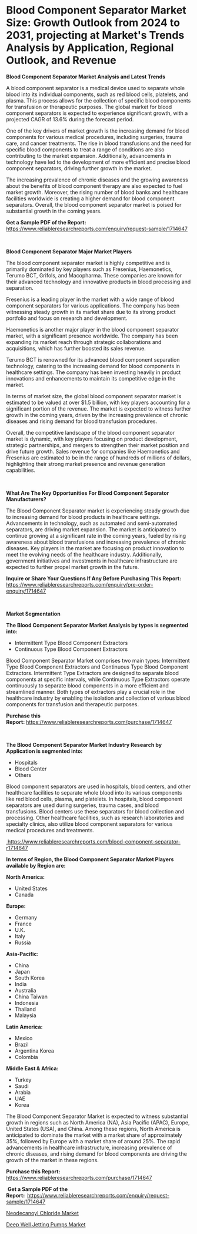 <p><h1>Blood Component Separator Market Size: Growth Outlook from 2024 to 2031, projecting at Market's Trends Analysis by Application, Regional Outlook, and Revenue</h1></p><p><strong>Blood Component Separator Market Analysis and Latest Trends</strong></p>
<p><p>A blood component separator is a medical device used to separate whole blood into its individual components, such as red blood cells, platelets, and plasma. This process allows for the collection of specific blood components for transfusion or therapeutic purposes. The global market for blood component separators is expected to experience significant growth, with a projected CAGR of 13.6% during the forecast period.</p><p>One of the key drivers of market growth is the increasing demand for blood components for various medical procedures, including surgeries, trauma care, and cancer treatments. The rise in blood transfusions and the need for specific blood components to treat a range of conditions are also contributing to the market expansion. Additionally, advancements in technology have led to the development of more efficient and precise blood component separators, driving further growth in the market.</p><p>The increasing prevalence of chronic diseases and the growing awareness about the benefits of blood component therapy are also expected to fuel market growth. Moreover, the rising number of blood banks and healthcare facilities worldwide is creating a higher demand for blood component separators. Overall, the blood component separator market is poised for substantial growth in the coming years.</p></p>
<p><strong>Get a Sample PDF of the Report:&nbsp;</strong> <a href="https://www.reliableresearchreports.com/enquiry/request-sample/1714647">https://www.reliableresearchreports.com/enquiry/request-sample/1714647</a></p>
<p>&nbsp;</p>
<p><strong>Blood Component Separator Major Market Players</strong></p>
<p><p>The blood component separator market is highly competitive and is primarily dominated by key players such as Fresenius, Haemonetics, Terumo BCT, Grifols, and Macopharma. These companies are known for their advanced technology and innovative products in blood processing and separation.</p><p>Fresenius is a leading player in the market with a wide range of blood component separators for various applications. The company has been witnessing steady growth in its market share due to its strong product portfolio and focus on research and development.</p><p>Haemonetics is another major player in the blood component separator market, with a significant presence worldwide. The company has been expanding its market reach through strategic collaborations and acquisitions, which has further boosted its sales revenue.</p><p>Terumo BCT is renowned for its advanced blood component separation technology, catering to the increasing demand for blood components in healthcare settings. The company has been investing heavily in product innovations and enhancements to maintain its competitive edge in the market.</p><p>In terms of market size, the global blood component separator market is estimated to be valued at over $1.5 billion, with key players accounting for a significant portion of the revenue. The market is expected to witness further growth in the coming years, driven by the increasing prevalence of chronic diseases and rising demand for blood transfusion procedures.</p><p>Overall, the competitive landscape of the blood component separator market is dynamic, with key players focusing on product development, strategic partnerships, and mergers to strengthen their market position and drive future growth. Sales revenue for companies like Haemonetics and Fresenius are estimated to be in the range of hundreds of millions of dollars, highlighting their strong market presence and revenue generation capabilities.</p></p>
<p>&nbsp;</p>
<p><strong>What Are The Key Opportunities For Blood Component Separator Manufacturers?</strong></p>
<p><p>The Blood Component Separator market is experiencing steady growth due to increasing demand for blood products in healthcare settings. Advancements in technology, such as automated and semi-automated separators, are driving market expansion. The market is anticipated to continue growing at a significant rate in the coming years, fueled by rising awareness about blood transfusions and increasing prevalence of chronic diseases. Key players in the market are focusing on product innovation to meet the evolving needs of the healthcare industry. Additionally, government initiatives and investments in healthcare infrastructure are expected to further propel market growth in the future.</p></p>
<p><strong>Inquire or Share Your Questions If Any Before Purchasing This Report:</strong> <a href="https://www.reliableresearchreports.com/enquiry/pre-order-enquiry/1714647">https://www.reliableresearchreports.com/enquiry/pre-order-enquiry/1714647</a></p>
<p>&nbsp;</p>
<p><strong>Market Segmentation</strong></p>
<p><strong>The Blood Component Separator Market Analysis by types is segmented into:</strong></p>
<p><ul><li>Intermittent Type Blood Component Extractors</li><li>Continuous Type Blood Component Extractors</li></ul></p>
<p><p>Blood Component Separator Market comprises two main types: Intermittent Type Blood Component Extractors and Continuous Type Blood Component Extractors. Intermittent Type Extractors are designed to separate blood components at specific intervals, while Continuous Type Extractors operate continuously to separate blood components in a more efficient and streamlined manner. Both types of extractors play a crucial role in the healthcare industry by enabling the isolation and collection of various blood components for transfusion and therapeutic purposes.</p></p>
<p><strong>Purchase this Report:&nbsp;</strong><a href="https://www.reliableresearchreports.com/purchase/1714647">https://www.reliableresearchreports.com/purchase/1714647</a></p>
<p>&nbsp;</p>
<p><strong>The Blood Component Separator Market Industry Research by Application is segmented into:</strong></p>
<p><ul><li>Hospitals</li><li>Blood Center</li><li>Others</li></ul></p>
<p><p>Blood component separators are used in hospitals, blood centers, and other healthcare facilities to separate whole blood into its various components like red blood cells, plasma, and platelets. In hospitals, blood component separators are used during surgeries, trauma cases, and blood transfusions. Blood centers use these separators for blood collection and processing. Other healthcare facilities, such as research laboratories and specialty clinics, also utilize blood component separators for various medical procedures and treatments.</p></p>
<p><a href="https://www.reliableresearchreports.com/blood-component-separator-r1714647">&nbsp;https://www.reliableresearchreports.com/blood-component-separator-r1714647</a></p>
<p><strong>In terms of Region, the Blood Component Separator Market Players available by Region are:</strong></p>
<p>
    <p> <strong> North America: </strong>
        <ul>
            <li>United States</li>
            <li>Canada</li>
        </ul>
        </p> 
    <p> <strong> Europe: </strong>
        <ul>
            <li>Germany</li>
            <li>France</li>
            <li>U.K.</li>
            <li>Italy</li>
            <li>Russia</li>
        </ul>
        </p> 
    <p> <strong> Asia-Pacific: </strong>
        <ul>
            <li>China</li>
            <li>Japan</li>
            <li>South Korea</li>
            <li>India</li>
            <li>Australia</li>
            <li>China Taiwan</li>
            <li>Indonesia</li>
            <li>Thailand</li>
            <li>Malaysia</li>
        </ul>
        </p> 
    <p> <strong> Latin America: </strong>
        <ul>
            <li>Mexico</li>
            <li>Brazil</li>
            <li>Argentina Korea</li>
            <li>Colombia</li>
        </ul>
        </p> 
    <p> <strong> Middle East & Africa: </strong>
        <ul>
            <li>Turkey</li>
            <li>Saudi</li>
            <li>Arabia</li>
            <li>UAE</li>
            <li>Korea</li>
        </ul>
    </p>
    </p>
<p><p>The Blood Component Separator Market is expected to witness substantial growth in regions such as North America (NA), Asia Pacific (APAC), Europe, United States (USA), and China. Among these regions, North America is anticipated to dominate the market with a market share of approximately 35%, followed by Europe with a market share of around 25%. The rapid advancements in healthcare infrastructure, increasing prevalence of chronic diseases, and rising demand for blood components are driving the growth of the market in these regions.</p></p>
<p><strong>Purchase this Report: </strong><a href="https://www.reliableresearchreports.com/purchase/1714647">https://www.reliableresearchreports.com/purchase/1714647</a></p>
<p>&nbsp;<strong>Get a Sample PDF of the Report:&nbsp;&nbsp;</strong><a href="https://www.reliableresearchreports.com/enquiry/request-sample/1714647">https://www.reliableresearchreports.com/enquiry/request-sample/1714647</a></p>
<p><strong></strong></p>
<p><p><a href="https://www.linkedin.com/pulse/neodecanoyl-chloride-market-size-growth-segmentation-regional-8fohf">Neodecanoyl Chloride Market</a></p><p><a href="https://github.com/nathandecarvalho/Market-Research-Report-List-3/blob/main/deep-well-jetting-pumps-market.md">Deep Well Jetting Pumps Market</a></p></p>